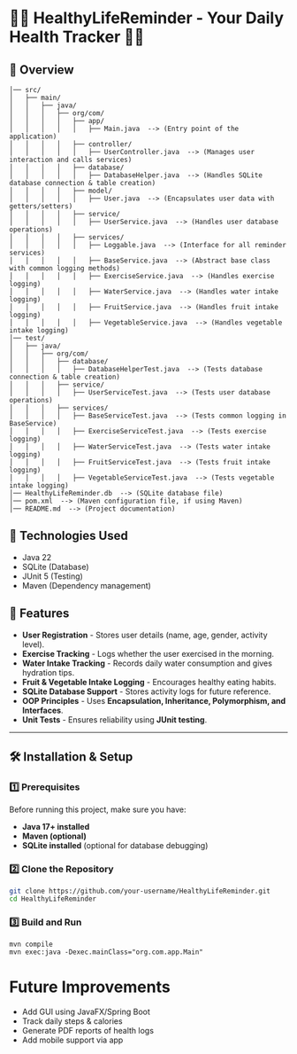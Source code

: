 # 🏋️‍♂️ HealthyLifeReminder - Your Daily Health Tracker 🥗💧

## 📌 Overview


``` HealthyLifeReminder/
│── src/
│   ├── main/
│   │   ├── java/
│   │   │   ├── org/com/
│   │   │   │   ├── app/
│   │   │   │   │   ├── Main.java  --> (Entry point of the application)
│   │   │   │   ├── controller/
│   │   │   │   │   ├── UserController.java  --> (Manages user interaction and calls services)
│   │   │   │   ├── database/
│   │   │   │   │   ├── DatabaseHelper.java  --> (Handles SQLite database connection & table creation)
│   │   │   │   ├── model/
│   │   │   │   │   ├── User.java  --> (Encapsulates user data with getters/setters)
│   │   │   │   ├── service/
│   │   │   │   │   ├── UserService.java  --> (Handles user database operations)
│   │   │   │   ├── services/
│   │   │   │   │   ├── Loggable.java  --> (Interface for all reminder services)
│   │   │   │   │   ├── BaseService.java  --> (Abstract base class with common logging methods)
│   │   │   │   │   ├── ExerciseService.java  --> (Handles exercise logging)
│   │   │   │   │   ├── WaterService.java  --> (Handles water intake logging)
│   │   │   │   │   ├── FruitService.java  --> (Handles fruit intake logging)
│   │   │   │   │   ├── VegetableService.java  --> (Handles vegetable intake logging)
│── test/
│   ├── java/
│   │   ├── org/com/
│   │   │   ├── database/
│   │   │   │   ├── DatabaseHelperTest.java  --> (Tests database connection & table creation)
│   │   │   ├── service/
│   │   │   │   ├── UserServiceTest.java  --> (Tests user database operations)
│   │   │   ├── services/
│   │   │   │   ├── BaseServiceTest.java  --> (Tests common logging in BaseService)
│   │   │   │   ├── ExerciseServiceTest.java  --> (Tests exercise logging)
│   │   │   │   ├── WaterServiceTest.java  --> (Tests water intake logging)
│   │   │   │   ├── FruitServiceTest.java  --> (Tests fruit intake logging)
│   │   │   │   ├── VegetableServiceTest.java  --> (Tests vegetable intake logging)
│── HealthyLifeReminder.db  --> (SQLite database file)
│── pom.xml  --> (Maven configuration file, if using Maven)
│── README.md  --> (Project documentation)
```



## 🎯 Technologies Used
- Java 22
- SQLite (Database)
- JUnit 5 (Testing)
- Maven (Dependency management)



## 🚀 Features
 - **User Registration** - Stores user details (name, age, gender, activity level).  
 - **Exercise Tracking** - Logs whether the user exercised in the morning.  
 - **Water Intake Tracking** - Records daily water consumption and gives hydration tips.  
 - **Fruit & Vegetable Intake Logging** - Encourages healthy eating habits.  
 - **SQLite Database Support** - Stores activity logs for future reference.  
 - **OOP Principles** - Uses **Encapsulation, Inheritance, Polymorphism, and Interfaces**.  
 - **Unit Tests** - Ensures reliability using **JUnit testing**.



---

## **🛠️ Installation & Setup**

### **1️⃣ Prerequisites**
Before running this project, make sure you have:
- **Java 17+ installed**
- **Maven (optional)**
- **SQLite installed** (optional for database debugging)

### **2️⃣ Clone the Repository**
```sh
git clone https://github.com/your-username/HealthyLifeReminder.git
cd HealthyLifeReminder
```

### **3️⃣ Build and Run**

```
mvn compile
mvn exec:java -Dexec.mainClass="org.com.app.Main"
```


# Future Improvements
-  Add GUI using JavaFX/Spring Boot
-  Track daily steps & calories
-  Generate PDF reports of health logs
-  Add mobile support via app













